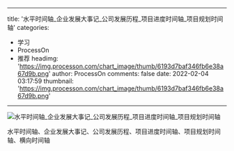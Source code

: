 
---
title: '水平时间轴_企业发展大事记_公司发展历程_项目进度时间轴_项目规划时间轴'
categories: 
 - 学习
 - ProcessOn
 - 推荐
headimg: 'https://img.processon.com/chart_image/thumb/6193d7baf346fb6e38a67d9b.png'
author: ProcessOn
comments: false
date: 2022-02-04 03:17:59
thumbnail: 'https://img.processon.com/chart_image/thumb/6193d7baf346fb6e38a67d9b.png'
---

<div>   
<img class="thumb" alt="水平时间轴_企业发展大事记_公司发展历程_项目进度时间轴_项目规划时间轴" src="https://img.processon.com/chart_image/thumb/6193d7baf346fb6e38a67d9b.png" referrerpolicy="no-referrer">
<p>水平时间轴、企业发展大事记、公司发展历程、项目进度时间轴、项目规划时间轴、横向时间轴</p>  
</div>
            